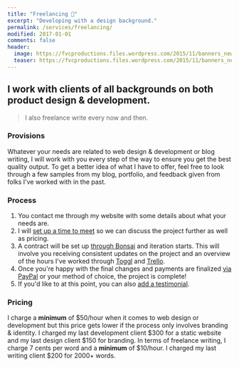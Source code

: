 ```yaml
---
title: "Freelancing 🤝"
excerpt: "Developing with a design background."
permalink: /services/freelancing/
modified: 2017-01-01
comments: false
header:
  image: https://fvcproductions.files.wordpress.com/2015/11/banners_new-001.jpeg
  teaser: https://fvcproductions.files.wordpress.com/2015/11/banners_new-001.jpeg
---
```


## I work with clients of all backgrounds on both product design & development.

> I also freelance write every now and then.

### Provisions

Whatever your needs are related to web design & development or blog writing, I will work with you every step of the way to ensure you get the best quality output. To get a better idea of what I have to offer, feel free to look through a few samples from my blog, portfolio, and feedback given from folks I've worked with in the past.

### Process

1.  You contact me through my website with some details about what your needs are.
2.  I will [set up a time to meet](http://calendly.com/fvcproductions) so we can discuss the project further as well as pricing.
3.  A contract will be set up [through Bonsai](https://www.hellobonsai.com) and iteration starts. This will involve you receiving consistent updates on the project and an overview of the hours I've worked through [Toggl](https://toggl.com/) and [Trello](http://trello.com).
4.  Once you're happy with the final changes and payments are finalized [via PayPal](http://paypal.me/fvcproductions) or your method of choice, the project is complete!
5.  If you'd like to at this point, you can also [add a testimonial](http://fvcproductions.com/contact/feedback/).

### Pricing

I charge a **minimum** of $50/hour when it comes to web design or development but this price gets lower if the process only involves branding & identity. I charged my last development client $300 for a static website and my last design client $150 for branding. In terms of freelance writing, I charge 7 cents per word and a **minimum** of $10/hour. I charged my last writing client $200 for 2000+ words.